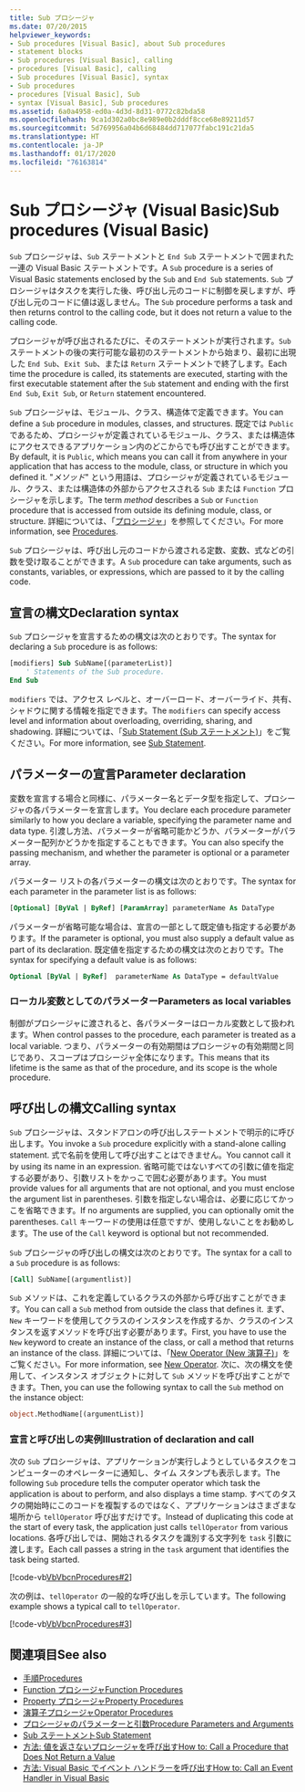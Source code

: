 ```yaml
---
title: Sub プロシージャ
ms.date: 07/20/2015
helpviewer_keywords:
- Sub procedures [Visual Basic], about Sub procedures
- statement blocks
- Sub procedures [Visual Basic], calling
- procedures [Visual Basic], calling
- Sub procedures [Visual Basic], syntax
- Sub procedures
- procedures [Visual Basic], Sub
- syntax [Visual Basic], Sub procedures
ms.assetid: 6a0a4958-ed0a-4d3d-8d31-0772c82bda58
ms.openlocfilehash: 9ca1d302a0bc8e989e0b2dddf8cce68e89211d57
ms.sourcegitcommit: 5d769956a04b6d68484dd717077fabc191c21da5
ms.translationtype: HT
ms.contentlocale: ja-JP
ms.lasthandoff: 01/17/2020
ms.locfileid: "76163814"
---
```

# <a name="sub-procedures-visual-basic"></a><span data-ttu-id="db55e-102">Sub プロシージャ (Visual Basic)</span><span class="sxs-lookup"><span data-stu-id="db55e-102">Sub procedures (Visual Basic)</span></span>

<span data-ttu-id="db55e-103">`Sub` プロシージャは、`Sub` ステートメントと `End Sub` ステートメントで囲まれた一連の Visual Basic ステートメントです。</span><span class="sxs-lookup"><span data-stu-id="db55e-103">A `Sub` procedure is a series of Visual Basic statements enclosed by the `Sub` and `End Sub` statements.</span></span> <span data-ttu-id="db55e-104">`Sub` プロシージャはタスクを実行した後、呼び出し元のコードに制御を戻しますが、呼び出し元のコードに値は返しません。</span><span class="sxs-lookup"><span data-stu-id="db55e-104">The `Sub` procedure performs a task and then returns control to the calling code, but it does not return a value to the calling code.</span></span>

<span data-ttu-id="db55e-105">プロシージャが呼び出されるたびに、そのステートメントが実行されます。`Sub` ステートメントの後の実行可能な最初のステートメントから始まり、最初に出現した `End Sub`、`Exit Sub`、または `Return` ステートメントで終了します。</span><span class="sxs-lookup"><span data-stu-id="db55e-105">Each time the procedure is called, its statements are executed, starting with the first executable statement after the `Sub` statement and ending with the first `End Sub`, `Exit Sub`, or `Return` statement encountered.</span></span>

<span data-ttu-id="db55e-106">`Sub` プロシージャは、モジュール、クラス、構造体で定義できます。</span><span class="sxs-lookup"><span data-stu-id="db55e-106">You can define a `Sub` procedure in modules, classes, and structures.</span></span> <span data-ttu-id="db55e-107">既定では `Public` であるため、プロシージャが定義されているモジュール、クラス、または構造体にアクセスできるアプリケーション内のどこからでも呼び出すことができます。</span><span class="sxs-lookup"><span data-stu-id="db55e-107">By default, it is `Public`, which means you can call it from anywhere in your application that has access to the module, class, or structure in which you defined it.</span></span> <span data-ttu-id="db55e-108">"*メソッド*" という用語は、プロシージャが定義されているモジュール、クラス、または構造体の外部からアクセスされる `Sub` または `Function` プロシージャを示します。</span><span class="sxs-lookup"><span data-stu-id="db55e-108">The term *method* describes a `Sub` or `Function` procedure that is accessed from outside its defining module, class, or structure.</span></span> <span data-ttu-id="db55e-109">詳細については、「[プロシージャ](./index.md)」を参照してください。</span><span class="sxs-lookup"><span data-stu-id="db55e-109">For more information, see [Procedures](./index.md).</span></span>

<span data-ttu-id="db55e-110">`Sub` プロシージャは、呼び出し元のコードから渡される定数、変数、式などの引数を受け取ることができます。</span><span class="sxs-lookup"><span data-stu-id="db55e-110">A `Sub` procedure can take arguments, such as constants, variables, or expressions, which are passed to it by the calling code.</span></span>

## <a name="declaration-syntax"></a><span data-ttu-id="db55e-111">宣言の構文</span><span class="sxs-lookup"><span data-stu-id="db55e-111">Declaration syntax</span></span>

<span data-ttu-id="db55e-112">`Sub` プロシージャを宣言するための構文は次のとおりです。</span><span class="sxs-lookup"><span data-stu-id="db55e-112">The syntax for declaring a `Sub` procedure is as follows:</span></span>

```vb
[modifiers] Sub SubName[(parameterList)]
    ' Statements of the Sub procedure.
End Sub
```

<span data-ttu-id="db55e-113">`modifiers` では、アクセス レベルと、オーバーロード、オーバーライド、共有、シャドウに関する情報を指定できます。</span><span class="sxs-lookup"><span data-stu-id="db55e-113">The `modifiers` can specify access level and information about overloading, overriding, sharing, and shadowing.</span></span> <span data-ttu-id="db55e-114">詳細については、「[Sub Statement (Sub ステートメント)](../../../language-reference/statements/sub-statement.md)」をご覧ください。</span><span class="sxs-lookup"><span data-stu-id="db55e-114">For more information, see [Sub Statement](../../../language-reference/statements/sub-statement.md).</span></span>

## <a name="parameter-declaration"></a><span data-ttu-id="db55e-115">パラメーターの宣言</span><span class="sxs-lookup"><span data-stu-id="db55e-115">Parameter declaration</span></span>

<span data-ttu-id="db55e-116">変数を宣言する場合と同様に、パラメーター名とデータ型を指定して、プロシージャの各パラメーターを宣言します。</span><span class="sxs-lookup"><span data-stu-id="db55e-116">You declare each procedure parameter similarly to how you declare a variable, specifying the parameter name and data type.</span></span> <span data-ttu-id="db55e-117">引渡し方法、パラメーターが省略可能かどうか、パラメーターがパラメーター配列かどうかを指定することもできます。</span><span class="sxs-lookup"><span data-stu-id="db55e-117">You can also specify the passing mechanism, and whether the parameter is optional or a parameter array.</span></span>

<span data-ttu-id="db55e-118">パラメーター リストの各パラメーターの構文は次のとおりです。</span><span class="sxs-lookup"><span data-stu-id="db55e-118">The syntax for each parameter in the parameter list is as follows:</span></span>

```vb
[Optional] [ByVal | ByRef] [ParamArray] parameterName As DataType
```

<span data-ttu-id="db55e-119">パラメーターが省略可能な場合は、宣言の一部として既定値も指定する必要があります。</span><span class="sxs-lookup"><span data-stu-id="db55e-119">If the parameter is optional, you must also supply a default value as part of its declaration.</span></span> <span data-ttu-id="db55e-120">既定値を指定するための構文は次のとおりです。</span><span class="sxs-lookup"><span data-stu-id="db55e-120">The syntax for specifying a default value is as follows:</span></span>

```vb
Optional [ByVal | ByRef]  parameterName As DataType = defaultValue
```

### <a name="parameters-as-local-variables"></a><span data-ttu-id="db55e-121">ローカル変数としてのパラメーター</span><span class="sxs-lookup"><span data-stu-id="db55e-121">Parameters as local variables</span></span>

<span data-ttu-id="db55e-122">制御がプロシージャに渡されると、各パラメーターはローカル変数として扱われます。</span><span class="sxs-lookup"><span data-stu-id="db55e-122">When control passes to the procedure, each parameter is treated as a local variable.</span></span> <span data-ttu-id="db55e-123">つまり、パラメーターの有効期間はプロシージャの有効期間と同じであり、スコープはプロシージャ全体になります。</span><span class="sxs-lookup"><span data-stu-id="db55e-123">This means that its lifetime is the same as that of the procedure, and its scope is the whole procedure.</span></span>

## <a name="calling-syntax"></a><span data-ttu-id="db55e-124">呼び出しの構文</span><span class="sxs-lookup"><span data-stu-id="db55e-124">Calling syntax</span></span>

<span data-ttu-id="db55e-125">`Sub` プロシージャは、スタンドアロンの呼び出しステートメントで明示的に呼び出します。</span><span class="sxs-lookup"><span data-stu-id="db55e-125">You invoke a `Sub` procedure explicitly with a stand-alone calling statement.</span></span> <span data-ttu-id="db55e-126">式で名前を使用して呼び出すことはできません。</span><span class="sxs-lookup"><span data-stu-id="db55e-126">You cannot call it by using its name in an expression.</span></span> <span data-ttu-id="db55e-127">省略可能ではないすべての引数に値を指定する必要があり、引数リストをかっこで囲む必要があります。</span><span class="sxs-lookup"><span data-stu-id="db55e-127">You must provide values for all arguments that are not optional, and you must enclose the argument list in parentheses.</span></span> <span data-ttu-id="db55e-128">引数を指定しない場合は、必要に応じてかっこを省略できます。</span><span class="sxs-lookup"><span data-stu-id="db55e-128">If no arguments are supplied, you can optionally omit the parentheses.</span></span> <span data-ttu-id="db55e-129">`Call` キーワードの使用は任意ですが、使用しないことをお勧めします。</span><span class="sxs-lookup"><span data-stu-id="db55e-129">The use of the `Call` keyword is optional but not recommended.</span></span>

<span data-ttu-id="db55e-130">`Sub` プロシージャの呼び出しの構文は次のとおりです。</span><span class="sxs-lookup"><span data-stu-id="db55e-130">The syntax for a call to a `Sub` procedure is as follows:</span></span>

```vb
[Call] SubName[(argumentlist)]
```

<span data-ttu-id="db55e-131">`Sub` メソッドは、これを定義しているクラスの外部から呼び出すことができます。</span><span class="sxs-lookup"><span data-stu-id="db55e-131">You can call a `Sub` method from outside the class that defines it.</span></span> <span data-ttu-id="db55e-132">まず、`New` キーワードを使用してクラスのインスタンスを作成するか、クラスのインスタンスを返すメソッドを呼び出す必要があります。</span><span class="sxs-lookup"><span data-stu-id="db55e-132">First, you have to use the `New` keyword to create an instance of the class, or call a method that returns an instance of the class.</span></span> <span data-ttu-id="db55e-133">詳細については、「[New Operator (New 演算子)](../../../language-reference/operators/new-operator.md)」をご覧ください。</span><span class="sxs-lookup"><span data-stu-id="db55e-133">For more information, see [New Operator](../../../language-reference/operators/new-operator.md).</span></span> <span data-ttu-id="db55e-134">次に、次の構文を使用して、インスタンス オブジェクトに対して `Sub` メソッドを呼び出すことができます。</span><span class="sxs-lookup"><span data-stu-id="db55e-134">Then, you can use the following syntax to call the `Sub` method on the instance object:</span></span>

```vb
object.MethodName[(argumentList)]
```

### <a name="illustration-of-declaration-and-call"></a><span data-ttu-id="db55e-135">宣言と呼び出しの実例</span><span class="sxs-lookup"><span data-stu-id="db55e-135">Illustration of declaration and call</span></span>

<span data-ttu-id="db55e-136">次の `Sub` プロシージャは、アプリケーションが実行しようとしているタスクをコンピューターのオペレーターに通知し、タイム スタンプも表示します。</span><span class="sxs-lookup"><span data-stu-id="db55e-136">The following `Sub` procedure tells the computer operator which task the application is about to perform, and also displays a time stamp.</span></span> <span data-ttu-id="db55e-137">すべてのタスクの開始時にこのコードを複製するのではなく、アプリケーションはさまざまな場所から `tellOperator` 呼び出すだけです。</span><span class="sxs-lookup"><span data-stu-id="db55e-137">Instead of duplicating this code at the start of every task, the application just calls `tellOperator` from various locations.</span></span> <span data-ttu-id="db55e-138">各呼び出しでは、開始されるタスクを識別する文字列を `task` 引数に渡します。</span><span class="sxs-lookup"><span data-stu-id="db55e-138">Each call passes a string in the `task` argument that identifies the task being started.</span></span>

[!code-vb[VbVbcnProcedures#2](~/samples/snippets/visualbasic/VS_Snippets_VBCSharp/VbVbcnProcedures/VB/Class1.vb#2)]

<span data-ttu-id="db55e-139">次の例は、`tellOperator` の一般的な呼び出しを示しています。</span><span class="sxs-lookup"><span data-stu-id="db55e-139">The following example shows a typical call to `tellOperator`.</span></span>

[!code-vb[VbVbcnProcedures#3](~/samples/snippets/visualbasic/VS_Snippets_VBCSharp/VbVbcnProcedures/VB/Class1.vb#3)]

## <a name="see-also"></a><span data-ttu-id="db55e-140">関連項目</span><span class="sxs-lookup"><span data-stu-id="db55e-140">See also</span></span>

- [<span data-ttu-id="db55e-141">手順</span><span class="sxs-lookup"><span data-stu-id="db55e-141">Procedures</span></span>](./index.md)
- [<span data-ttu-id="db55e-142">Function プロシージャ</span><span class="sxs-lookup"><span data-stu-id="db55e-142">Function Procedures</span></span>](./function-procedures.md)
- [<span data-ttu-id="db55e-143">Property プロシージャ</span><span class="sxs-lookup"><span data-stu-id="db55e-143">Property Procedures</span></span>](./property-procedures.md)
- [<span data-ttu-id="db55e-144">演算子プロシージャ</span><span class="sxs-lookup"><span data-stu-id="db55e-144">Operator Procedures</span></span>](./operator-procedures.md)
- [<span data-ttu-id="db55e-145">プロシージャのパラメーターと引数</span><span class="sxs-lookup"><span data-stu-id="db55e-145">Procedure Parameters and Arguments</span></span>](./procedure-parameters-and-arguments.md)
- [<span data-ttu-id="db55e-146">Sub ステートメント</span><span class="sxs-lookup"><span data-stu-id="db55e-146">Sub Statement</span></span>](../../../language-reference/statements/sub-statement.md)
- [<span data-ttu-id="db55e-147">方法: 値を返さないプロシージャを呼び出す</span><span class="sxs-lookup"><span data-stu-id="db55e-147">How to: Call a Procedure that Does Not Return a Value</span></span>](./how-to-call-a-procedure-that-does-not-return-a-value.md)
- [<span data-ttu-id="db55e-148">方法: Visual Basic でイベント ハンドラーを呼び出す</span><span class="sxs-lookup"><span data-stu-id="db55e-148">How to: Call an Event Handler in Visual Basic</span></span>](./how-to-call-an-event-handler.md)
